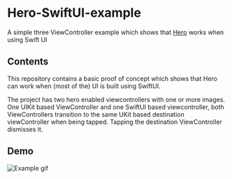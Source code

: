 # Hero-SwiftUI-example
A simple three ViewController example which shows that [Hero](https://github.com/HeroTransitions/Hero) works when using Swift UI

## Contents

This repository contains a basic proof of concept which shows that Hero can work when (most of the) UI is built using SwiftUI.

The project has two hero enabled viewcontrollers with one or more images. One UIKit based ViewController and one SwiftUI based viewcontroller, both ViewControllers transition to the same UKit based destination viewController when being tapped. Tapping the destination ViewController dismisses it.

## Demo

![Example gif](RepoAssets/Example.gif)
